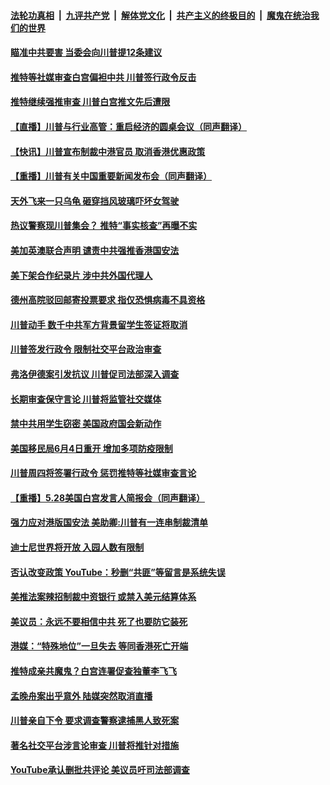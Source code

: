 ####  [法轮功真相](../../../../basic/blob/master/README.md?t=05300401) &nbsp;|&nbsp; [九评共产党](../../../../9ping.md/blob/master/README.md?t=05300401) &nbsp;|&nbsp; [解体党文化](../../../../jtdwh.md/blob/master/README.md?t=05300401)  &nbsp;|&nbsp; [共产主义的终极目的](../../../../gczydzjmd.md/blob/master/README.md?t=05300401) &nbsp;|&nbsp; [魔鬼在统治我们的世界](../../../../mgztzwmdsj.md/blob/master/README.md?t=05300401) 

#### [瞄准中共要害 当委会向川普提12条建议](../pages/prog203/a102858954.md?t=05300401) 

#### [推特等社媒审查白宫偏袒中共 川普签行政令反击](../pages/prog203/a102858887.md?t=05300401) 

#### [推特继续强推审查 川普白宫推文先后遭限](../pages/prog203/a102859020.md?t=05300401) 

#### [【直播】川普与行业高管：重启经济的圆桌会议（同声翻译）](../pages/prog203/a102859035.md?t=05300401) 

#### [【快讯】川普宣布制裁中港官员 取消香港优惠政策](../pages/prog203/a102859019.md?t=05300401) 

#### [【重播】川普有关中国重要新闻发布会（同声翻译）](../pages/prog203/a102858985.md?t=05300401) 

#### [天外飞来一只乌龟 砸穿挡风玻璃吓坏女驾驶](../pages/prog203/a102858671.md?t=05300401) 

#### [热议警察现川普集会？ 推特“事实核查”再曝不实](../pages/prog203/a102858603.md?t=05300401) 

#### [美加英澳联合声明 谴责中共强推香港国安法](../pages/prog203/a102858545.md?t=05300401) 

#### [美下架合作纪录片 涉中共外国代理人](../pages/prog203/a102858451.md?t=05300401) 

#### [德州高院驳回邮寄投票要求 指仅恐惧病毒不具资格](../pages/prog203/a102858276.md?t=05300401) 

#### [川普动手 数千中共军方背景留学生签证将取消](../pages/prog203/a102858258.md?t=05300401) 

#### [川普签发行政令 限制社交平台政治审查](../pages/prog203/a102858418.md?t=05300401) 

#### [弗洛伊德案引发抗议 川普促司法部深入调查](../pages/prog203/a102858403.md?t=05300401) 

#### [长期审查保守言论 川普将监管社交媒体](../pages/prog203/a102858399.md?t=05300401) 

#### [禁中共用学生窃密  美国政府国会新动作](../pages/prog203/a102858372.md?t=05300401) 

#### [美国移民局6月4日重开 增加多项防疫限制](../pages/prog203/a102858313.md?t=05300401) 

#### [川普周四将签署行政令 惩罚推特等社媒审查言论](../pages/prog203/a102858302.md?t=05300401) 

#### [【重播】5.28美国白宫发言人简报会（同声翻译）](../pages/prog203/a102858246.md?t=05300401) 

#### [强力应对港版国安法 美助卿:川普有一连串制裁清单](../pages/prog203/a102858216.md?t=05300401) 

#### [迪士尼世界将开放 入园人数有限制](../pages/prog203/a102858185.md?t=05300401) 

#### [否认改变政策 YouTube：秒删“共匪”等留言是系统失误](../pages/prog203/a102857420.md?t=05300401) 

#### [美推法案辣招制裁中资银行 或禁入美元结算体系](../pages/prog203/a102857440.md?t=05300401) 

#### [美议员：永远不要相信中共 死了也要防它装死](../pages/prog203/a102857368.md?t=05300401) 

#### [港媒：“特殊地位”一旦失去 等同香港死亡开端](../pages/prog203/a102857657.md?t=05300401) 

#### [推特成亲共魔鬼？白宫连署促查独董李飞飞](../pages/prog203/a102857609.md?t=05300401) 

#### [孟晚舟案出乎意外 陆媒突然取消直播](../pages/prog203/a102857563.md?t=05300401) 

#### [川普亲自下令 要求调查警察逮捕黑人致死案](../pages/prog203/a102857569.md?t=05300401) 

#### [著名社交平台涉言论审查 川普将推针对措施](../pages/prog203/a102857504.md?t=05300401) 

#### [YouTube承认删批共评论 美议员吁司法部调查](../pages/prog203/a102857498.md?t=05300401) 

